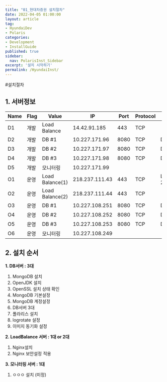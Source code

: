 ```yaml
---
title: "01_현대차증권 설치절차"
date: 2022-04-05 01:00:00
layout: article
tag: 
- HyundaiDev
- Polaris
categories: 
- Development
- InstallGuide
published: true
sidebar:
  nav: PolarisInst_Sidebar
excerpt: '설치 시작하기'
permalink: /HyundaiInst/
---
```


#설치절차


## 1. 서버정보

| Name | Flag | Value           | IP             | Port | Protocol | etc                 |
| ---- | ---- | --------------- | -------------- | ---- | -------- | ------------------- |
| D1   | 개발 | Load Balance    | 14.42.91.185   | 443  | TCP      |                     |
| D2   | 개발 | DB #1           | 10.227.171.96  | 8080 | TCP      | DMZ → Local         |
| D3   | 개발 | DB #2           | 10.227.171.97  | 8080 | TCP      | DMZ → Local         |
| D4   | 개발 | DB #3           | 10.227.171.98  | 8080 | TCP      | DMZ → Local         |
| D5   | 개발 | 모니터링        | 10.227.171.99  |      |          |                     |
| O1   | 운영 | Load Balance(1) | 218.237.111.43 | 443  | TCP      | L4 : 218.237.111.42 |
| O2   | 운영 | Load Balance(2) | 218.237.111.44 | 443  | TCP      |                     |
| O3   | 운영 | DB #1           | 10.227.108.251 | 8080 | TCP      | DMZ → Local         |
| O4   | 운영 | DB #2           | 10.227.108.252 | 8080 | TCP      | DMZ → Local         |
| O5   | 운영 | DB #3           | 10.227.108.253 | 8080 | TCP      | DMZ → Local         |
| O6   | 운영 | 모니터링        | 10.227.108.249 |      |          |                     |

## 2. 설치 순서
**1. DB서버 : 3대**
   1. MongoDB 설치
   2. OpenJDK 설치
   3. OpenSSL 설치 상태 확인
   4. MongoDB 기본설정
   5. MongoDB 계정설정
   6. DB서버 3대
   7.  폴라리스 설치
   8.  logrotate 설정
   9.  이미지 동기화 설정


**2. LoadBalance 서버 : 1대 or 2대**
   1. Nginx설치
   2. Nginx 보안설정 적용


**3. 모니터링 서버 : 1대**
   1. ㅇㅇㅇ 설치 (미정)